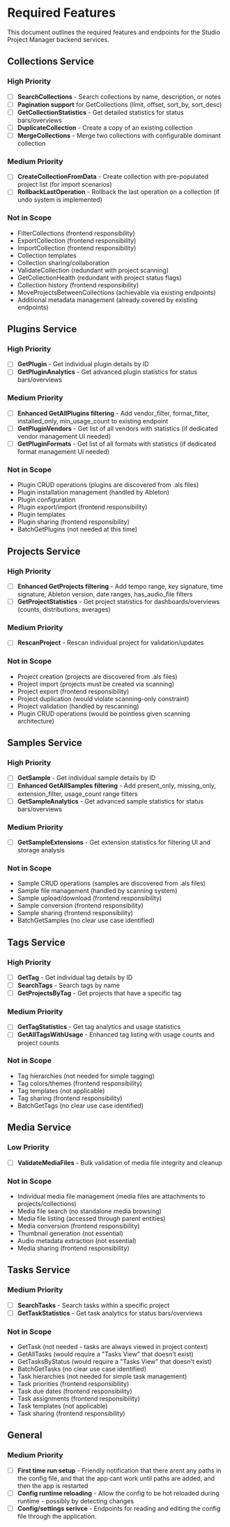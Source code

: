 # Required Features

This document outlines the required features and endpoints for the Studio Project Manager backend services.

## Collections Service

### High Priority
- [ ] **SearchCollections** - Search collections by name, description, or notes
- [ ] **Pagination support** for GetCollections (limit, offset, sort_by, sort_desc)
- [ ] **GetCollectionStatistics** - Get detailed statistics for status bars/overviews
- [ ] **DuplicateCollection** - Create a copy of an existing collection
- [ ] **MergeCollections** - Merge two collections with configurable dominant collection

### Medium Priority
- [ ] **CreateCollectionFromData** - Create collection with pre-populated project list (for import scenarios)
- [ ] **RollbackLastOperation** - Rollback the last operation on a collection (if undo system is implemented)

### Not in Scope
- FilterCollections (frontend responsibility)
- ExportCollection (frontend responsibility)
- ImportCollection (frontend responsibility)
- Collection templates
- Collection sharing/collaboration
- ValidateCollection (redundant with project scanning)
- GetCollectionHealth (redundant with project status flags)
- Collection history (frontend responsibility)
- MoveProjectsBetweenCollections (achievable via existing endpoints)
- Additional metadata management (already covered by existing endpoints)

## Plugins Service

### High Priority
- [ ] **GetPlugin** - Get individual plugin details by ID
- [ ] **GetPluginAnalytics** - Get advanced plugin statistics for status bars/overviews

### Medium Priority
- [ ] **Enhanced GetAllPlugins filtering** - Add vendor_filter, format_filter, installed_only, min_usage_count to existing endpoint
- [ ] **GetPluginVendors** - Get list of all vendors with statistics (if dedicated vendor management UI needed)
- [ ] **GetPluginFormats** - Get list of all formats with statistics (if dedicated format management UI needed)

### Not in Scope
- Plugin CRUD operations (plugins are discovered from .als files)
- Plugin installation management (handled by Ableton)
- Plugin configuration
- Plugin export/import (frontend responsibility)
- Plugin templates
- Plugin sharing (frontend responsibility)
- BatchGetPlugins (not needed at this time)

## Projects Service

### High Priority
- [ ] **Enhanced GetProjects filtering** - Add tempo range, key signature, time signature, Ableton version, date ranges, has_audio_file filters
- [ ] **GetProjectStatistics** - Get project statistics for dashboards/overviews (counts, distributions, averages)

### Medium Priority
- [ ] **RescanProject** - Rescan individual project for validation/updates

### Not in Scope
- Project creation (projects are discovered from .als files)
- Project import (projects must be created via scanning)
- Project export (frontend responsibility)
- Project duplication (would violate scanning-only constraint)
- Project validation (handled by rescanning)
- Plugin CRUD operations (would be pointless given scanning architecture)

## Samples Service

### High Priority
- [ ] **GetSample** - Get individual sample details by ID
- [ ] **Enhanced GetAllSamples filtering** - Add present_only, missing_only, extension_filter, usage_count range filters
- [ ] **GetSampleAnalytics** - Get advanced sample statistics for status bars/overviews

### Medium Priority
- [ ] **GetSampleExtensions** - Get extension statistics for filtering UI and storage analysis

### Not in Scope
- Sample CRUD operations (samples are discovered from .als files)
- Sample file management (handled by scanning system)
- Sample upload/download (frontend responsibility)
- Sample conversion (frontend responsibility)
- Sample sharing (frontend responsibility)
- BatchGetSamples (no clear use case identified)

## Tags Service

### High Priority
- [ ] **GetTag** - Get individual tag details by ID
- [ ] **SearchTags** - Search tags by name
- [ ] **GetProjectsByTag** - Get projects that have a specific tag

### Medium Priority
- [ ] **GetTagStatistics** - Get tag analytics and usage statistics
- [ ] **GetAllTagsWithUsage** - Enhanced tag listing with usage counts and project counts

### Not in Scope
- Tag hierarchies (not needed for simple tagging)
- Tag colors/themes (frontend responsibility)
- Tag templates (not applicable)
- Tag sharing (frontend responsibility)
- BatchGetTags (no clear use case identified)

## Media Service

### Low Priority
- [ ] **ValidateMediaFiles** - Bulk validation of media file integrity and cleanup

### Not in Scope
- Individual media file management (media files are attachments to projects/collections)
- Media file search (no standalone media browsing)
- Media file listing (accessed through parent entities)
- Media conversion (frontend responsibility)
- Thumbnail generation (not essential)
- Audio metadata extraction (not essential)
- Media sharing (frontend responsibility)

## Tasks Service

### Medium Priority
- [ ] **SearchTasks** - Search tasks within a specific project
- [ ] **GetTaskStatistics** - Get task analytics for status bars/overviews

### Not in Scope
- GetTask (not needed - tasks are always viewed in project context)
- GetAllTasks (would require a "Tasks View" that doesn't exist)
- GetTasksByStatus (would require a "Tasks View" that doesn't exist)
- BatchGetTasks (no clear use case identified)
- Task hierarchies (not needed for simple task management)
- Task priorities (frontend responsibility)
- Task due dates (frontend responsibility)
- Task assignments (frontend responsibility)
- Task templates (not applicable)
- Task sharing (frontend responsibility)

## General

### Medium Priority
- [ ] **First time run setup** - Friendly notification that there arent any paths in the config file, and that the app cant work until paths are added, and then the app is restarted
- [ ] **Config runtime reloading** - Allow the config to be hot reloaded during runtime - possibly by detecting changes
- [ ] **Config/settings serivce** - Endpoints for reading and editing the config file through the application.